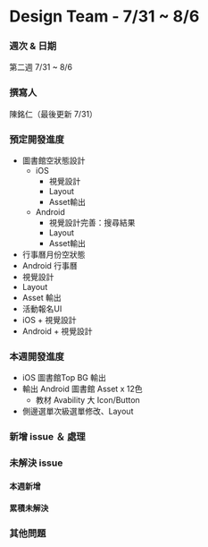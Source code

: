 # Design Team - 7/31 ~ 8/6

### 週次 & 日期

第二週 7/31 ~ 8/6

### 撰寫人

陳銘仁（最後更新 7/31）

### 預定開發進度
+ 圖書館空狀態設計
  + iOS 
    + 視覺設計 
    + Layout
    + Asset輸出
  + Android
    + 視覺設計完善：搜尋結果
    + Layout
    + Asset輸出
+  行事曆月份空狀態
+  Android 行事曆
  +  視覺設計
  +  Layout
  +  Asset 輸出
+  活動報名UI
  +  iOS
    +  視覺設計
  +  Android
    +  視覺設計

### 本週開發進度
+  iOS 圖書館Top BG 輸出
+ 輸出 Android 圖書館 Asset x 12色
  +  教材 Avability 大 Icon/Button 
+  側邊選單次級選單修改、Layout

### 新增 issue ＆ 處理

### 未解決 issue

#### 本週新增

#### 累積未解決


### 其他問題
